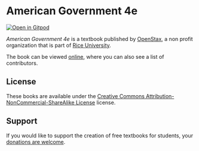 # American Government 4e

[![Open in Gitpod](https://gitpod.io/button/open-in-gitpod.svg)](https://gitpod.io/from-referrer/)

_American Government 4e_ is a textbook published by [OpenStax](https://openstax.org/), a non profit organization that is part of [Rice University](https://www.rice.edu/).

The book can be viewed [online](https://openstax.org/details/books/american-government-4e), where you can also see a list of contributors.

## License
These books are available under the [Creative Commons Attribution-NonCommercial-ShareAlike License](./LICENSE) license.

## Support
If you would like to support the creation of free textbooks for students, your [donations are welcome](https://riceconnect.rice.edu/donation/support-openstax-banner).
